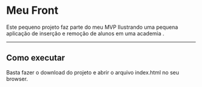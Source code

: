 # Meu Front

Este pequeno projeto faz parte do meu MVP 
Ilustrando uma pequena aplicação de inserção 
e remoção de alunos em uma academia .

---
## Como executar

Basta fazer o download do projeto e abrir o arquivo index.html no seu browser.
